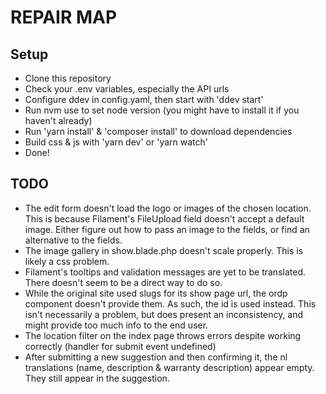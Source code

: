# REPAIR MAP

## Setup
- Clone this repository
- Check your .env variables, especially the API urls
- Configure ddev in config.yaml, then start with 'ddev start'
- Run nvm use to set node version (you might have to install it if you haven't already)
- Run 'yarn install' & 'composer install' to download dependencies
- Build css & js with 'yarn dev' or 'yarn watch'
- Done!

## TODO
- The edit form doesn't load the logo or images of the chosen location. This is because Filament's FileUpload field doesn't
  accept a default image. Either figure out how to pass an image to the fields, or find an alternative to the fields.
- The image gallery in show.blade.php doesn't scale properly. This is likely a css problem.
- Filament's tooltips and validation messages are yet to be translated. There doesn't seem to be a direct way to do so.
- While the original site used slugs for its show page url, the ordp component doesn't provide them. As such, the id is 
  used instead. This isn't necessarily a problem, but does present an inconsistency, and might provide too much info to
  the end user. 
- The location filter on the index page throws errors despite working correctly (handler for submit event undefined)
- After submitting a new suggestion and then confirming it, the nl translations (name, description & warranty description)
  appear empty. They still appear in the suggestion.
